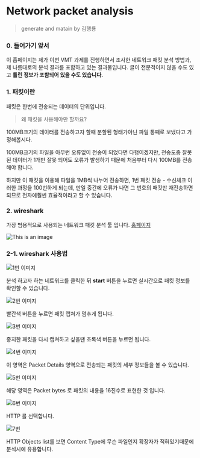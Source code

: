 # Network packet analysis 
> generate and matain by 김행룡

### 0. 들어가기 앞서
이 홈페이지는 제가 이번 VMT 과제를 진행하면서 조사한 네트워크 패킷 분석 방법과, 제 나름대로의 분석 결과를 포함하고 있는 결과물입니다.
글이 전문적이지 않을 수도 있고 **틀린 정보가 포함되어 있을 수도 있습니다.**

### 1. 패킷이란
패킷은 한번에 전송되는 데이터의 단위입니다. 
> 왜 패킷을 사용해야만 할까요?

100MB크기의 데이터를 전송하고자 할때 분할된 형태가아닌 파일 통째로 보냈다고 가정해봅시다. 

100MB크기의 파일을 아무런 오류없이 전송이 되었다면 다행이겠지만, 전송도중 잘못된 데이터가 1개만 잘못 되어도 오류가 발생하기 때문에 처음부터 다시 100MB를 전송해야 합니다. 

하지만 이 패킷을 이용해 파일을 1MB씩 나누어 전송하면, 1번 패킷 전송 - 수신체크 이러한 과정을 100번하게 되는데, 만일 중간에 오류가 나면 그 번호의 패킷만 재전송하면 되므로 전자에훨씬 효율적이라고 할 수 있습니다.

### 2. wireshark
가장 범용적으로 사용되는 네트워크 패킷 분석 툴 입니다.
[홈페이지](https://www.wireshark.org/download.html)

![This is an image](https://www.wireshark.org/assets/theme-2015/images/wireshark_logo.png)

### 2-1. wireshark 사용법

![1번 이미지](https://t1.daumcdn.net/cfile/tistory/994F0C3E5AAB2FA005)

분석 하고자 하는 네트워크를 클릭한 뒤 **start** 버튼을 누르면 실시간으로 패킷 정보를 확인할 수 있습니다.

![2번 이미지](https://t1.daumcdn.net/cfile/tistory/9916D4385AAB30482F)

빨간색 버튼을 누르면 패킷 캡쳐가 멈추게 됩니다.

![3번 이미지](https://t1.daumcdn.net/cfile/tistory/99AB1D385AAB304835)

중지한 패킷을 다시 캡쳐하고 싶을땐 초록색 버튼을 누르면 됩니다.

![4번 이미지](https://t1.daumcdn.net/cfile/tistory/99EC1B395AAB32F20B)

이 영역은 Packet Details 영역으로 전송되는 패킷의 세부 정보들을 볼 수 있습니다.

![5번 이미지](https://t1.daumcdn.net/cfile/tistory/9989B43D5AAB333433)

해당 영역은 Packet bytes 로 패킷의 내용을 16진수로 표현한 것 입니다.

![6번 이미지](https://t1.daumcdn.net/cfile/tistory/9915F6465AAB374C18)

HTTP 를 선택합니다.

![7번](https://t1.daumcdn.net/cfile/tistory/99316F4E5AAB379407)

HTTP Objects list를 보면 Content Type에 무슨 파일인지 확장자가 적혀있기때문에 분석시에 유용합니다.



